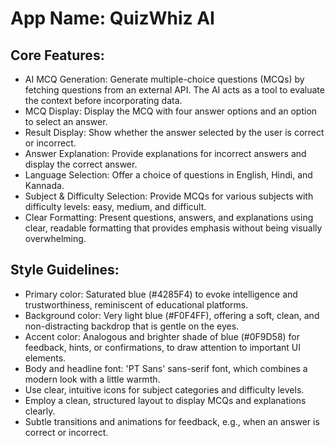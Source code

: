 # **App Name**: QuizWhiz AI

## Core Features:

- AI MCQ Generation: Generate multiple-choice questions (MCQs) by fetching questions from an external API. The AI acts as a tool to evaluate the context before incorporating data.
- MCQ Display: Display the MCQ with four answer options and an option to select an answer.
- Result Display: Show whether the answer selected by the user is correct or incorrect.
- Answer Explanation: Provide explanations for incorrect answers and display the correct answer.
- Language Selection: Offer a choice of questions in English, Hindi, and Kannada.
- Subject & Difficulty Selection: Provide MCQs for various subjects with difficulty levels: easy, medium, and difficult.
- Clear Formatting: Present questions, answers, and explanations using clear, readable formatting that provides emphasis without being visually overwhelming.

## Style Guidelines:

- Primary color: Saturated blue (#4285F4) to evoke intelligence and trustworthiness, reminiscent of educational platforms.
- Background color: Very light blue (#F0F4FF), offering a soft, clean, and non-distracting backdrop that is gentle on the eyes.
- Accent color: Analogous and brighter shade of blue (#0F9D58) for feedback, hints, or confirmations, to draw attention to important UI elements.
- Body and headline font: 'PT Sans' sans-serif font, which combines a modern look with a little warmth.
- Use clear, intuitive icons for subject categories and difficulty levels.
- Employ a clean, structured layout to display MCQs and explanations clearly.
- Subtle transitions and animations for feedback, e.g., when an answer is correct or incorrect.